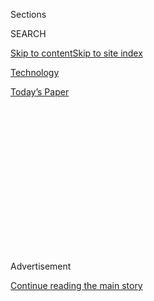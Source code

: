 <div id="app">

<div>

<div>

<div>

<div class="NYTAppHideMasthead css-1q2w90k e1suatyy0">

<div class="section css-ui9rw0 e1suatyy2">

<div class="css-eph4ug er09x8g0">

<div class="css-6n7j50">

</div>

<span class="css-1dv1kvn">Sections</span>

<div class="css-10488qs">

<span class="css-1dv1kvn">SEARCH</span>

</div>

[Skip to content](#site-content)[Skip to site
index](#site-index)

</div>

<div id="masthead-section-label" class="css-1wr3we4 eaxe0e00">

[Technology](https://www.nytimes.com/section/technology)

</div>

<div class="css-10698na e1huz5gh0">

</div>

</div>

<div id="masthead-bar-one" class="section hasLinks css-15hmgas e1csuq9d3">

<div class="css-uqyvli e1csuq9d0">

</div>

<div class="css-1uqjmks e1csuq9d1">

</div>

<div class="css-9e9ivx">

[](https://myaccount.nytimes.com/auth/login?response_type=cookie&client_id=vi)

</div>

<div class="css-1bvtpon e1csuq9d2">

[Today’s
Paper](https://www.nytimes.com/section/todayspaper)

</div>

</div>

</div>

</div>

<div data-aria-hidden="false">

<div id="site-content" data-role="main">

<div>

<div class="css-1aor85t" style="opacity:0.000000001;z-index:-1;visibility:hidden">

<div class="css-1hqnpie">

<div class="css-epjblv">

<span class="css-17xtcya">[Technology](/section/technology)</span><span class="css-x15j1o">|</span><span class="css-fwqvlz">Twitter
Tells Facial Recognition Trailblazer to Stop Using Site’s
Photos</span>

</div>

<div class="css-k008qs">

<div class="css-1iwv8en">

<span class="css-18z7m18"></span>

<div>

</div>

</div>

<span class="css-1n6z4y">https://nyti.ms/2RIvPy5</span>

<div class="css-1705lsu">

<div class="css-4xjgmj">

<div class="css-4skfbu" data-role="toolbar" data-aria-label="Social Media Share buttons, Save button, and Comments Panel with current comment count" data-testid="share-tools">

  - 
  - 
  - 
  - 
    
    <div class="css-6n7j50">
    
    </div>

  - 

</div>

</div>

</div>

</div>

</div>

</div>

<div id="NYT_TOP_BANNER_REGION" class="css-13pd83m">

</div>

<div id="top-wrapper" class="css-1sy8kpn">

<div id="top-slug" class="css-l9onyx">

Advertisement

</div>

[Continue reading the main
story](#after-top)

<div class="ad top-wrapper" style="text-align:center;height:100%;display:block;min-height:250px">

<div id="top" class="place-ad" data-position="top" data-size-key="top">

</div>

</div>

<div id="after-top">

</div>

</div>

<div>

<div id="sponsor-wrapper" class="css-1hyfx7x">

<div id="sponsor-slug" class="css-19vbshk">

Supported by

</div>

[Continue reading the main
story](#after-sponsor)

<div id="sponsor" class="ad sponsor-wrapper" style="text-align:center;height:100%;display:block">

</div>

<div id="after-sponsor">

</div>

</div>

<div class="css-186x18t">

</div>

<div class="css-1vkm6nb ehdk2mb0">

# Twitter Tells Facial Recognition Trailblazer to Stop Using Site’s Photos

</div>

Twitter said Clearview AI, whose app is spreading in law enforcement,
was violating its policies. Lawmakers also expressed privacy concerns.

<div class="css-79elbk" data-testid="photoviewer-wrapper">

<div class="css-z3e15g" data-testid="photoviewer-wrapper-hidden">

</div>

<div class="css-1a48zt4 ehw59r15" data-testid="photoviewer-children">

![<span class="css-16f3y1r e13ogyst0" data-aria-hidden="true">Hoan
Ton-That, the chief executive of Clearview AI, using the company’s
facial recognition app this
month.</span><span class="css-cnj6d5 e1z0qqy90" itemprop="copyrightHolder"><span class="css-1ly73wi e1tej78p0">Credit...</span><span><span>Amr
Alfiky for The New York
Times</span></span></span>](https://static01.nyt.com/images/2020/01/22/business/22clearview/merlin_167287032_e019a47e-a331-475a-996f-022fb7f11282-articleLarge.jpg?quality=75&auto=webp&disable=upscale)

</div>

</div>

<div class="css-18e8msd">

<div class="css-vp77d3 epjyd6m0">

<div class="css-1baulvz">

By [<span class="css-1baulvz last-byline" itemprop="name">Kashmir
Hill</span>](https://www.nytimes.com/by/kashmir-hill)

</div>

</div>

  - Jan. 22,
    2020

  - 
    
    <div class="css-4xjgmj">
    
    <div class="css-d8bdto" data-role="toolbar" data-aria-label="Social Media Share buttons, Save button, and Comments Panel with current comment count" data-testid="share-tools">
    
      - 
      - 
      - 
      - 
        
        <div class="css-6n7j50">
        
        </div>
    
      - 
    
    </div>
    
    </div>

</div>

</div>

<div class="section meteredContent css-1r7ky0e" name="articleBody" itemprop="articleBody">

<div class="css-1fanzo5 StoryBodyCompanionColumn">

<div class="css-53u6y8">

A mysterious company that has licensed its powerful facial recognition
technology to hundreds of law enforcement agencies is facing attacks
from Capitol Hill and from at least one Silicon Valley giant.

Twitter sent a letter this week to the small start-up company, Clearview
AI, demanding that it stop taking photos and any other data from the
social media website “for any reason” and delete any data that it
previously collected, a Twitter spokeswoman said. The cease-and-desist
letter, sent on Tuesday, accused Clearview of violating Twitter’s
policies.

[The New York Times
reported](https://www.nytimes.com/2020/01/18/technology/clearview-privacy-facial-recognition.html)
last week that Clearview had amassed a database of more than three
billion photos from social media sites — including Facebook, YouTube,
Twitter and Venmo — and elsewhere on the internet. The vast database
powers an app that can match people to their online photos and link back
to the sites the images came from.

The app is used by more than 600 law enforcement agencies, ranging from
local police departments to the F.B.I. and the Department of Homeland
Security. Law enforcement officials told The Times that the app had
helped them identify suspects in many criminal cases.

</div>

</div>

<div class="css-1fanzo5 StoryBodyCompanionColumn">

<div class="css-53u6y8">

Clearview’s database of photos dwarfs those previously used by law
enforcement agencies. Other technology companies capable of building
such a tool, like Google, have decided not to because of concerns about
the potential for abuse.

Tor Ekeland, a lawyer for Clearview, confirmed that it had received
Twitter’s letter and said the company “will respond appropriately.” He
declined to comment further.

The Times article set off angry protests from Democratic lawmakers and
privacy watchdogs, who said it was paving the way for universal facial
recognition technology that would effectively end people’s ability to
remain anonymous while in public.

On Wednesday, Senator Edward J. Markey, Democrat of Massachusetts, also
sent [a
letter](https://int.nyt.com/data/documenthelper/6718-sen-markey-letter-to-clearview/33422997119c3d43033d/optimized/full.pdf#page=1)
to Clearview, addressed to its co-founder and chief executive, Hoan
Ton-That. “Widespread use of your technology could facilitate dangerous
behavior and could effectively destroy individuals’ ability to go about
their daily lives anonymously,” Mr. Markey wrote.

The senator’s letter poses 14 questions to the company and asks that it
respond by Feb. 12. Mr. Markey wants Clearview to provide a list of all
law enforcement and intelligence agencies, as well as private entities,
that use the app. He also asked about the collection of children’s
information by the company and how it vets its product for accuracy and
security.

</div>

</div>

<div class="css-1fanzo5 StoryBodyCompanionColumn">

<div class="css-53u6y8">

“In the absence of a rigorously enforced consumer privacy law,
technology companies will continue to develop and market products that
pose existential threats to our fundamental privacy rights,” Mr. Markey
said in a statement.

Mr. Ekeland said Clearview was reviewing Mr. Markey’s letter and “will
respond accordingly.”

Senator Ron Wyden, Democrat of Oregon, said on Twitter that he was
concerned that Americans’ personal photos were being included in a
corporate database without their knowledge. He also said it was
“extremely troubling” that Clearview had contacted police officers who
were talking to the media, apparently after monitoring the activity of
police officers who uploaded a photo of a Times reporter to the
Clearview app.

</div>

</div>

<div class="css-cfo9c3">

</div>

<div class="css-1fanzo5 StoryBodyCompanionColumn">

<div class="css-53u6y8">

Officials in Mr. Wyden’s office will meet soon with Mr. Ton-That in
Washington, said Keith Chu, Mr. Wyden’s spokesman.

Mr. Ekeland said: “Senator Wyden’s office reached out to us in December,
and we are in the process of scheduling a meeting. We look forward to
it.”

An aide to Senator Bernie Sanders’s presidential campaign, Josh Orton,
also condemned Clearview, saying that its practices were “disgusting”
and that Mr. Sanders, if elected president, would bar law enforcement
from using facial recognition software.

</div>

</div>

<div class="css-cfo9c3">

</div>

<div class="css-1fanzo5 StoryBodyCompanionColumn">

<div class="css-53u6y8">

In an interview with The Times this month, Mr. Ton-That defended
Clearview’s technology as a valuable resource for law enforcement. “Our
belief is that this is the best use of the technology,” he said. He
added that the company had no plans to release its app for use by the
public, though some private companies use it.

</div>

</div>

<div class="css-1fanzo5 StoryBodyCompanionColumn">

<div class="css-53u6y8">

Mr. Ton-That acknowledged that Clearview had amassed its database of
photos by “scraping” them from publicly available websites like Facebook
and Twitter. The social media companies said such activity would violate
their terms of service, and Facebook said it was reviewing the situation
with Clearview and “will take appropriate action if we find they are
violating our rules.”

It isn’t clear what power Twitter and other social media sites have to
force Clearview to remove images from its database. In the past,
companies have sued websites that scrape information, accusing them of
violating the Computer Fraud and Abuse Act, an anti-hacking law. But in
September, a federal appeals court in California ruled [against
LinkedIn](https://www.eff.org/deeplinks/2019/09/victory-ruling-hiq-v-linkedin-protects-scraping-public-data)
in such a case, establishing a precedent that the scraping of public
data most likely doesn’t violate the law.

The case “eviscerated the legal argument that Facebook used to use on
scammers and spammers,” said Alex Stamos, director of the Stanford
Internet Observatory and a former chief information security officer at
Facebook.

When asked whether Facebook had sent a cease-and-desist letter to
Clearview, a Facebook spokesman said the company had “no updates to
share at this time.”

A Venmo spokesman, Justin Higgs, said on Wednesday, “Scraping Venmo is a
violation of our terms of service and we actively work to limit and
block activity that violates these policies.”

YouTube didn’t respond to a request for comment on Wednesday.

One of Clearview’s early investors was Peter Thiel, a venture capitalist
who backed Facebook and sits on Facebook’s board of directors. Jeremiah
Hall, a spokesman for Mr. Thiel, previously told The Times that Mr.
Thiel’s “only contribution” to Clearview was a $200,000 investment that
was converted into equity, and that “he is not involved in the company.”

</div>

</div>

<div>

</div>

</div>

<div>

</div>

<div>

</div>

<div>

</div>

<div>

<div id="bottom-wrapper" class="css-1ede5it">

<div id="bottom-slug" class="css-l9onyx">

Advertisement

</div>

[Continue reading the main
story](#after-bottom)

<div id="bottom" class="ad bottom-wrapper" style="text-align:center;height:100%;display:block;min-height:90px">

</div>

<div id="after-bottom">

</div>

</div>

</div>

</div>

</div>

## Site Index

<div>

</div>

## Site Information Navigation

  - [© <span>2020</span> <span>The New York Times
    Company</span>](https://help.nytimes.com/hc/en-us/articles/115014792127-Copyright-notice)

<!-- end list -->

  - [NYTCo](https://www.nytco.com/)
  - [Contact
    Us](https://help.nytimes.com/hc/en-us/articles/115015385887-Contact-Us)
  - [Work with us](https://www.nytco.com/careers/)
  - [Advertise](https://nytmediakit.com/)
  - [T Brand Studio](http://www.tbrandstudio.com/)
  - [Your Ad
    Choices](https://www.nytimes.com/privacy/cookie-policy#how-do-i-manage-trackers)
  - [Privacy](https://www.nytimes.com/privacy)
  - [Terms of
    Service](https://help.nytimes.com/hc/en-us/articles/115014893428-Terms-of-service)
  - [Terms of
    Sale](https://help.nytimes.com/hc/en-us/articles/115014893968-Terms-of-sale)
  - [Site
    Map](https://spiderbites.nytimes.com)
  - [Help](https://help.nytimes.com/hc/en-us)
  - [Subscriptions](https://www.nytimes.com/subscription?campaignId=37WXW)

</div>

</div>

</div>

</div>
